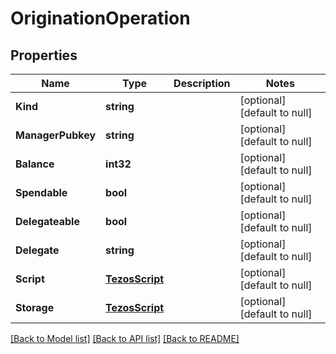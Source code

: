 # OriginationOperation

## Properties
Name | Type | Description | Notes
------------ | ------------- | ------------- | -------------
**Kind** | **string** |  | [optional] [default to null]
**ManagerPubkey** | **string** |  | [optional] [default to null]
**Balance** | **int32** |  | [optional] [default to null]
**Spendable** | **bool** |  | [optional] [default to null]
**Delegateable** | **bool** |  | [optional] [default to null]
**Delegate** | **string** |  | [optional] [default to null]
**Script** | [**TezosScript**](TezosScript.md) |  | [optional] [default to null]
**Storage** | [**TezosScript**](TezosScript.md) |  | [optional] [default to null]

[[Back to Model list]](../README.md#documentation-for-models) [[Back to API list]](../README.md#documentation-for-api-endpoints) [[Back to README]](../README.md)


